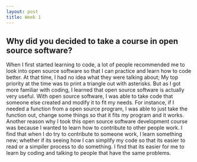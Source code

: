 ```yaml
---
layout: post
title: Week 1
---
```

## Why did you decided to take a course in open source software?

When I first started learning to code, a lot of people recommended me to look into open source software
so that I can practice and learn how to code better. At that time, I had no idea what they were talking about;
My top priority at the time was to print a triangle out with asterisks. But as I got more familiar with coding,
I learned that open source software is actually very useful. With open source software, I was able to take
code that someone else created and modify it to fit my needs. For instance, if I needed a function from a
open source program, I was able to just take the function out, change some things so that it fits my program
and it works. Another reason why I took this open source software development course was because I wanted to learn
how to contribute to other people work. I find that when I do try to contribute to someone work, I learn something new;
whether if its seeing how I can simplify my code so that its easier to read or a simpiler process to do something.
I find that its easier for me to learn by coding and talking to people that have the same problems.

